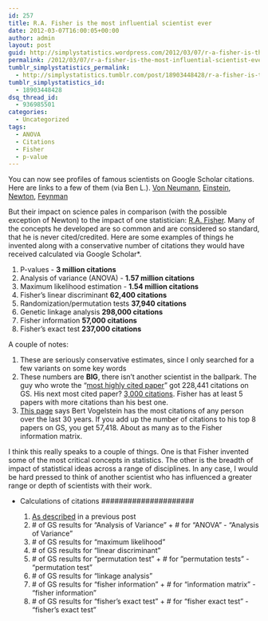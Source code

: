 ```yaml
---
id: 257
title: R.A. Fisher is the most influential scientist ever
date: 2012-03-07T16:00:05+00:00
author: admin
layout: post
guid: http://simplystatistics.wordpress.com/2012/03/07/r-a-fisher-is-the-most-influential-scientist-ever
permalink: /2012/03/07/r-a-fisher-is-the-most-influential-scientist-ever/
tumblr_simplystatistics_permalink:
  - http://simplystatistics.tumblr.com/post/18903448428/r-a-fisher-is-the-most-influential-scientist-ever
tumblr_simplystatistics_id:
  - 18903448428
dsq_thread_id:
  - 936985501
categories:
  - Uncategorized
tags:
  - ANOVA
  - Citations
  - Fisher
  - p-value
---
```

You can now see profiles of famous scientists on Google Scholar citations. Here are links to a few of them (via Ben L.). <a href="http://scholar.google.com/citations?user=6kEXBa0AAAAJ&hl=en" target="_blank">Von Neumann</a>, <a href="http://scholar.google.com/citations?user=qc6CJjYAAAAJ&hl=en" target="_blank">Einstein</a>, <a href="http://scholar.google.com/citations?user=xJaxiEEAAAAJ&hl=en" target="_blank">Newton</a>, <a href="http://scholar.google.com/citations?user=B7vSqZsAAAAJ&hl=en" target="_blank">Feynman</a>

But their impact on science pales in comparison (with the possible exception of Newton) to the impact of one statistician: <a href="http://en.wikipedia.org/wiki/Ronald_Fisher" target="_blank">R.A. Fisher</a>. Many of the concepts he developed are so common and are considered so standard, that he is never cited/credited. Here are some examples of things he invented along with a conservative number of citations they would have received calculated via Google Scholar*. 

  1. P-values - **3 million citations**
  2. Analysis of variance (ANOVA) - **1.57 million citations**
  3. Maximum likelihood estimation - **1.54 million citations**
  4. Fisher&#8217;s linear discriminant **62,400 citations**
  5. Randomization/permutation tests **37,940 citations**
  6. Genetic linkage analysis **298,000 citations**
  7. Fisher information **57,000 citations**
  8. Fisher&#8217;s exact test **237,000 citations**

A couple of notes:

  1. These are seriously conservative estimates, since I only searched for a few variants on some key words
  2. These numbers are **BIG**, there isn&#8217;t another scientist in the ballpark. The guy who wrote the &#8220;<a href="http://www.jbc.org/content/280/28/e25.full" target="_blank">most highly cited paper</a>&#8221; got 228,441 citations on GS. His next most cited paper? <a href="http://scholar.google.com/citations?hl=en&user=YCS0XAcAAAAJ&oi=sra" target="_blank">3,000 citations</a>. Fisher has at least 5 papers with more citations than his best one. 
  3. <a href="http://archive.sciencewatch.com/sept-oct2003/sw_sept-oct2003_page2.htm" target="_blank">This page</a> says Bert Vogelstein has the most citations of any person over the last 30 years. If you add up the number of citations to his top 8 papers on GS, you get 57,418. About as many as to the Fisher information matrix. 

I think this really speaks to a couple of things. One is that Fisher invented some of the most critical concepts in statistics. The other is the breadth of impact of statistical ideas across a range of disciplines. In any case, I would be hard pressed to think of another scientist who has influenced a greater range or depth of scientists with their work. 

* Calculations of citations #####################

  1. <a href="http://simplystatistics.tumblr.com/post/15402808730/p-values-and-hypothesis-testing-get-a-bad-rap-but-we" target="_blank">As described</a> in a previous post
  2. \# of GS results for &#8220;Analysis of Variance&#8221; + # for &#8220;ANOVA&#8221; - &#8220;Analysis of Variance&#8221;
  3. \# of GS results for &#8220;maximum likelihood&#8221;
  4. \# of GS results for &#8220;linear discriminant&#8221;
  5. \# of GS results for &#8220;permutation test&#8221; + # for &#8221;permutation tests&#8221; - &#8220;permutation test&#8221;
  6. \# of GS results for &#8220;linkage analysis&#8221;
  7. \# of GS results for &#8220;fisher information&#8221; + # for &#8220;information matrix&#8221; - &#8220;fisher information&#8221;
  8. \# of GS results for &#8220;fisher&#8217;s exact test&#8221; + # for &#8220;fisher exact test&#8221; - &#8220;fisher&#8217;s exact test&#8221;